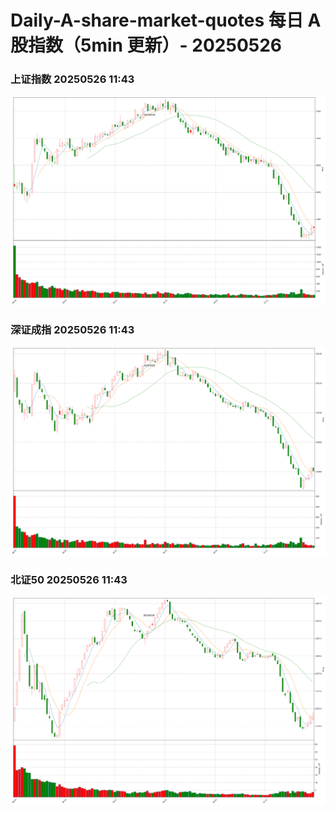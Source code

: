 
# Daily-A-share-market-quotes 每日 A 股指数（5min 更新）- 20250526

### 上证指数 20250526 11:43
![](./fig/2025/5/20250526-sh000001.png)

### 深证成指 20250526 11:43
![](./fig/2025/5/20250526-sz399001.png)

### 北证50 20250526 11:43
![](./fig/2025/5/20250526-bj899050.png)
